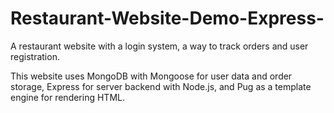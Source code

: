 # Restaurant-Website-Demo-Express-
A restaurant website with a login system, a way to track orders and user registration.

This website uses MongoDB with Mongoose for user data and order storage, Express for server backend with Node.js, and Pug as a template engine for rendering HTML.
